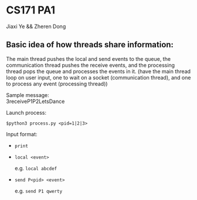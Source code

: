 # CS171 PA1

Jiaxi Ye && Zheren Dong 

## Basic idea of how threads share information:
The main thread pushes the local and send events to the queue, the communication thread pushes the receive events, and the processing thread pops the queue and processes the events in it.
(have the main thread loop on user input, one to wait on a socket (communication thread), and one to process any event (processing thread))


Sample message:  
3receiveP1P2LetsDance


Launch process:

`$python3 process.py <pid=1|2|3>`


Input format:

- `print`

- `local <event>` 
    
  e.g. `local abcdef`

- `send P<pid> <event>` 

  e.g. `send P1 qwerty`

